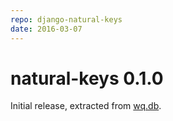 ```yaml
---
repo: django-natural-keys
date: 2016-03-07
---
```


# natural-keys 0.1.0

Initial release, extracted from [wq.db](../wq.db/index.md).
